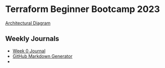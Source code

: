 # Terraform Beginner Bootcamp 2023
[Architectural Diagram](https://github.com/luisrivas35/terraform-beginner-bootcamp-2023/blob/14-create-toc-readme/pics/Terraform_bootcamp_infra.png)
## Weekly Journals
- [Week 0 Journal](journal/week0)
- [GitHub Markdown Generator](https://ecotrust-canada.github.io/markdown-toc/https://ecotrust-canada.github.io/markdown-toc/)
- 
